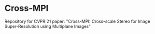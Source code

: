 # Cross-MPI
Repository for CVPR 21 paper: "Cross-MPI: Cross-scale Stereo for Image Super-Resolution using Multiplane Images"
